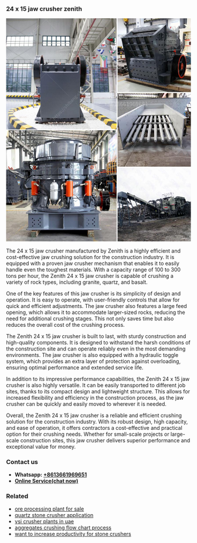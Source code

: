 <h3>24 x 15 jaw crusher zenith</h3><img src='1706755378.jpg' alt=''><p>The 24 x 15 jaw crusher manufactured by Zenith is a highly efficient and cost-effective jaw crushing solution for the construction industry. It is equipped with a proven jaw crusher mechanism that enables it to easily handle even the toughest materials. With a capacity range of 100 to 300 tons per hour, the Zenith 24 x 15 jaw crusher is capable of crushing a variety of rock types, including granite, quartz, and basalt.</p><p>One of the key features of this jaw crusher is its simplicity of design and operation. It is easy to operate, with user-friendly controls that allow for quick and efficient adjustments. The jaw crusher also features a large feed opening, which allows it to accommodate larger-sized rocks, reducing the need for additional crushing stages. This not only saves time but also reduces the overall cost of the crushing process.</p><p>The Zenith 24 x 15 jaw crusher is built to last, with sturdy construction and high-quality components. It is designed to withstand the harsh conditions of the construction site and can operate reliably even in the most demanding environments. The jaw crusher is also equipped with a hydraulic toggle system, which provides an extra layer of protection against overloading, ensuring optimal performance and extended service life.</p><p>In addition to its impressive performance capabilities, the Zenith 24 x 15 jaw crusher is also highly versatile. It can be easily transported to different job sites, thanks to its compact design and lightweight structure. This allows for increased flexibility and efficiency in the construction process, as the jaw crusher can be quickly and easily moved to wherever it is needed.</p><p>Overall, the Zenith 24 x 15 jaw crusher is a reliable and efficient crushing solution for the construction industry. With its robust design, high capacity, and ease of operation, it offers contractors a cost-effective and practical option for their crushing needs. Whether for small-scale projects or large-scale construction sites, this jaw crusher delivers superior performance and exceptional value for money.</p><h3>Contact us</h3><ul><li><strong>Whatsapp:&nbsp;<a href="https://wa.me/8613661969651">+8613661969651</a></strong></li><li><a href="https://swt.shibang-china.com/?git&amp;zhl&amp;24 x 15 jaw crusher zenith"><strong>Online Service(chat now)</strong></a></li></ul><h3>Related</h3><ul><li><a href='ore processing plant for sale.md'>ore processing plant for sale</a></li><li><a href='quartz stone crusher application.md'>quartz stone crusher application</a></li><li><a href='vsi crusher plants in uae.md'>vsi crusher plants in uae</a></li><li><a href='aggregates crushing flow chart process.md'>aggregates crushing flow chart process</a></li><li><a href='want to increase productivity for stone crushers.md'>want to increase productivity for stone crushers</a></li></ul>